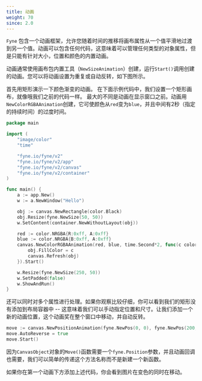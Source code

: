 ```yaml
---
title: 动画
weight: 70
since: 2.0
---
```


`Fyne` 包含一个动画框架，允许您随着时间的推移将画布属性从一个值平滑地过渡到另一个值。动画可以包含任何代码，这意味着可以管理任何类型的对象属性，但是只能有针对大小，位置和颜色的内置动画。

动画通常使用画布包内置工具（`NewSizeAnimation`）创建，运行`Start()`调用创建的动画。您可以将动画设置为重复或自动反转，如下图所示。

首先用矩形演示一下颜色渐变的动画。
在下面示例代码中，我们设置一个矩形画布，就像哦我们之前的代码一样。
最大的不同是动画在显示窗口之前。动画用`NewColorRGBAAnimation`创建，它可使颜色从`red`变为`blue`，并且中间有2秒（指定的持续时间）的过度时间。


```go
package main

import (
	"image/color"
	"time"

	"fyne.io/fyne/v2"
	"fyne.io/fyne/v2/app"
	"fyne.io/fyne/v2/canvas"
	"fyne.io/fyne/v2/container"
)

func main() {
	a := app.New()
	w := a.NewWindow("Hello")

	obj := canvas.NewRectangle(color.Black)
	obj.Resize(fyne.NewSize(50, 50))
	w.SetContent(container.NewWithoutLayout(obj))

	red := color.NRGBA{R:0xff, A:0xff}
	blue := color.NRGBA{B:0xff, A:0xff}
	canvas.NewColorRGBAAnimation(red, blue, time.Second*2, func(c color.Color) {
		obj.FillColor = c
		canvas.Refresh(obj)
	}).Start()

	w.Resize(fyne.NewSize(250, 50))
	w.SetPadded(false)
	w.ShowAndRun()
}
```

还可以同时对多个属性进行处理。如果你观察比较仔细，你可以看到我们的矩形没有添加到布局容器中 -- 这意味着我们可以手动指定位置和尺寸。让我们添加一个新的动画位置，这个动画奖在整个窗口中移动，并自动反转。

```go
move := canvas.NewPositionAnimation(fyne.NewPos(0, 0), fyne.NewPos(200, 0), time.Second, obj.Move)
move.AutoReverse = true
move.Start()
```

因为`CanvasObject`对象的`Move()`函数需要一个`fyne.Position`参数，并且动画回调也需要，我们可以简单的传递这个方法名称而不是新建一个新函数。

如果你在第一个动画下方添加上述代码，你会看到图片在变色的同时在移动。